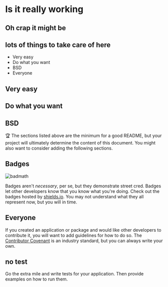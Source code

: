 # Is it really working

  ## Oh crap it might be
  
  ## lots of things to take care of here
  
  * Very easy
  * Do what you want
  * BSD
  * Everyone
  
  
  ## Very easy
  
  
  ## Do what you want
  
  
  ## BSD
  
  
  🏆 The sections listed above are the minimum for a good README, but your project will ultimately determine the content of this document. You might also want to consider adding the following sections.
  
  ## Badges
  
  ![badmath](https://img.shields.io/github/languages/top/nielsenjared/badmath)
  
  Badges aren't _necessary_, per se, but they demonstrate street cred. Badges let other developers know that you know what you're doing. Check out the badges hosted by [shields.io](https://shields.io/). You may not understand what they all represent now, but you will in time.
  
  
  ## Everyone
  
  If you created an application or package and would like other developers to contribute it, you will want to add guidelines for how to do so. The [Contributor Covenant](https://www.contributor-covenant.org/) is an industry standard, but you can always write your own.
  
  ## no test
  
  Go the extra mile and write tests for your application. Then provide examples on how to run them.
  
